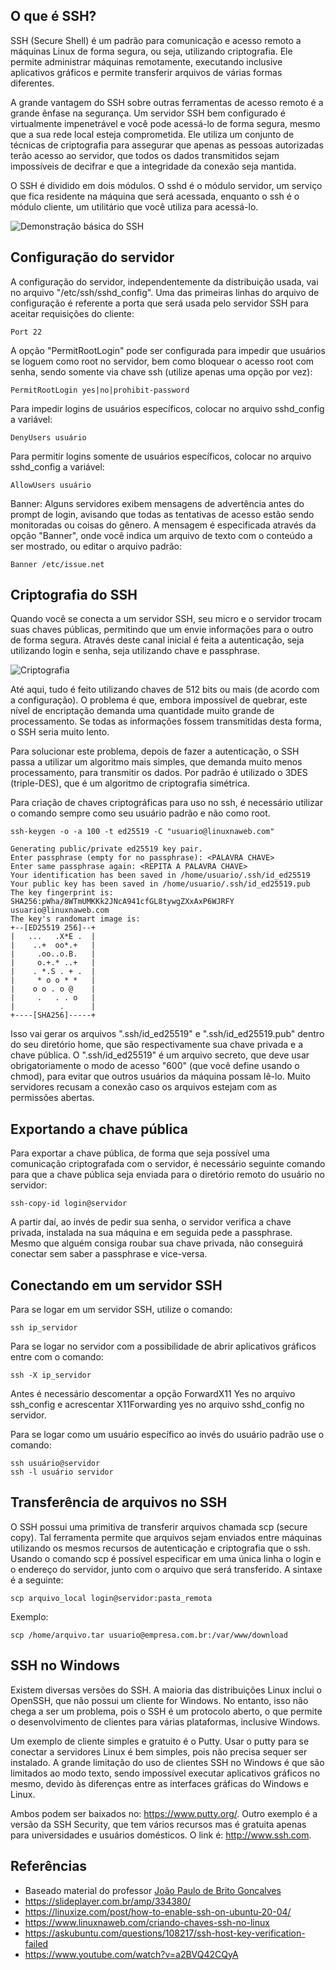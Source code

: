 ## O que é SSH?

SSH (Secure Shell) é um padrão para comunicação e acesso remoto a máquinas Linux de forma segura, ou seja, utilizando criptografia. Ele permite administrar máquinas remotamente, executando inclusive aplicativos gráficos e permite transferir arquivos de várias formas diferentes.

A grande vantagem do SSH sobre outras ferramentas de acesso remoto é a grande ênfase na segurança. Um servidor SSH bem configurado é virtualmente impenetrável e você pode acessá-lo de forma segura, mesmo que a sua rede local esteja comprometida. Ele utiliza um conjunto de técnicas de criptografia para assegurar que apenas as pessoas autorizadas terão acesso ao servidor, que todos os dados transmitidos sejam impossíveis de decifrar e que a integridade da conexão seja mantida.

O SSH é dividido em dois módulos. O sshd é o módulo servidor, um serviço que fica residente na máquina que será acessada, enquanto o ssh é o módulo cliente, um utilitário que você utiliza para acessá-lo.

![Demonstração básica do SSH](https://www.hostinger.com.br/tutoriais/wp-content/uploads/sites/12/2017/08/criptografia-simetrica-ssh-hostinger.jpg)

## Configuração do servidor

A configuração do servidor, independentemente da distribuição usada, vai no arquivo "/etc/ssh/sshd_config". Uma das primeiras linhas do arquivo de configuração é referente a porta que será usada pelo servidor SSH para aceitar requisições do cliente:

```shell
Port 22
```

A opção "PermitRootLogin" pode ser configurada para impedir que usuários se loguem como root no servidor, bem como bloquear o acesso root com senha, sendo somente via chave ssh (utilize apenas uma opção por vez):

```shell
PermitRootLogin yes|no|prohibit-password
```

Para impedir logins de usuários específicos, colocar no arquivo sshd_config a variável:

```shell
DenyUsers usuário
```

Para permitir logins somente de usuários específicos, colocar no arquivo sshd_config a variável:

```shell
AllowUsers usuário
```

Banner: Alguns servidores exibem mensagens de advertência antes do prompt de login, avisando que todas as tentativas de acesso estão sendo monitoradas ou coisas do gênero. A mensagem é especificada através da opção "Banner", onde você indica um arquivo de texto com o conteúdo a ser mostrado, ou editar o arquivo padrão:

```shell
Banner /etc/issue.net
```

## Criptografia do SSH

Quando você se conecta a um servidor SSH, seu micro e o servidor trocam suas chaves públicas, permitindo que um envie informações para o outro de forma segura. Através deste canal inicial é feita a autenticação, seja utilizando login e senha, seja utilizando chave e passphrase.

![Criptografia](https://www.linuxnaweb.com/images/post/2020/chaves.png)

Até aqui, tudo é feito utilizando chaves de 512 bits ou mais (de acordo com a configuração). O problema é que, embora impossível de quebrar, este nível de encriptação demanda uma quantidade muito grande de processamento. Se todas as informações fossem transmitidas desta forma, o SSH seria muito lento.

Para solucionar este problema, depois de fazer a autenticação, o SSH passa a utilizar um algoritmo mais simples, que demanda muito menos processamento, para transmitir os dados. Por padrão é utilizado o 3DES (triple-DES), que é um algoritmo de criptografia simétrica.

Para criação de chaves criptográficas para uso no ssh, é necessário utilizar o comando sempre como seu usuário padrão e não como root.

```shell
ssh-keygen -o -a 100 -t ed25519 -C "usuario@linuxnaweb.com"
```

```shell
Generating public/private ed25519 key pair.
Enter passphrase (empty for no passphrase): <PALAVRA CHAVE>
Enter same passphrase again: <REPITA A PALAVRA CHAVE>
Your identification has been saved in /home/usuario/.ssh/id_ed25519
Your public key has been saved in /home/usuario/.ssh/id_ed25519.pub
The key fingerprint is:
SHA256:pWha/8WTmUMKKk2JNcA941cfGL8tywgZXxAxP6WJRFY usuario@linuxnaweb.com
The key's randomart image is:
+--[ED25519 256]--+
|   ...   .X*E .  |
|    ..+  oo*.+   |
|     .oo..o.B.   |
|     o.+.* ..+   |
|    . *.S . + .  |
|     * o o * *   |
|    o o . o @    |
|     .   . . o   |
|          .      |
+----[SHA256]-----+
```

Isso vai gerar os arquivos ".ssh/id_ed25519" e ".ssh/id_ed25519.pub" dentro do seu diretório home, que são respectivamente sua chave privada e a chave pública. O ".ssh/id_ed25519" é um arquivo secreto, que deve usar obrigatoriamente o modo de acesso "600" (que você define usando o chmod), para evitar que outros usuários da máquina possam lê-lo. Muito servidores recusam a conexão caso os arquivos estejam com as permissões abertas.

## Exportando a chave pública

Para exportar a chave pública, de forma que seja possível uma comunicação criptografada com o servidor, é necessário seguinte comando para que a chave pública seja enviada para o diretório remoto do usuário no servidor:

```shell
ssh-copy-id login@servidor
```

A partir daí, ao invés de pedir sua senha, o servidor verifica a chave privada, instalada na sua máquina e em seguida pede a passphrase. Mesmo que alguém consiga roubar sua chave privada, não conseguirá conectar sem saber a passphrase e vice-versa.

## Conectando em um servidor SSH

Para se logar em um servidor SSH, utilize o comando:
```shell
ssh ip_servidor
```
Para se logar no servidor com a possibilidade de abrir aplicativos gráficos entre com o comando:
```shell
ssh -X ip_servidor
```
Antes é necessário descomentar a opção ForwardX11 Yes no arquivo ssh_config e acrescentar X11Forwarding yes no arquivo sshd_config no servidor.

Para se logar como um usuário específico ao invés do usuário padrão use o comando:
```shell
ssh usuário@servidor
ssh -l usuário servidor
```

## Transferência de arquivos no SSH

O SSH possui uma primitiva de transferir arquivos chamada scp (secure copy). Tal ferramenta permite que arquivos sejam enviados entre máquinas utilizando os mesmos recursos de autenticação e criptografia que o ssh. Usando o comando scp é possível especificar em uma única linha o login e o endereço do servidor, junto com o arquivo que será transferido. A sintaxe é a seguinte:

```shell
scp arquivo_local login@servidor:pasta_remota
```

Exemplo:

```shell
scp /home/arquivo.tar usuario@empresa.com.br:/var/www/download
```

## SSH no Windows

Existem diversas versões do SSH. A maioria das distribuições Linux inclui o OpenSSH, que não possui um cliente for Windows. No entanto, isso não chega a ser um problema, pois o SSH é um protocolo aberto, o que permite o desenvolvimento de clientes para várias plataformas, inclusive Windows.

Um exemplo de cliente simples e gratuito é o Putty. Usar o putty para se conectar a servidores Linux é bem simples, pois não precisa sequer ser instalado. A grande limitação do uso de clientes SSH no Windows é que são limitados ao modo texto, sendo impossível executar aplicativos gráficos no mesmo, devido às diferenças entre as interfaces gráficas do Windows e Linux.

Ambos podem ser baixados no: https://www.putty.org/. Outro exemplo é a versão da SSH Security, que tem vários recursos mas é gratuita apenas para universidades e usuários domésticos. O link é: http://www.ssh.com.

## Referências

- Baseado material do professor [João Paulo de Brito Gonçalves](http://lattes.cnpq.br/5648961589597642)
- <https://slideplayer.com.br/amp/334380/>
- <https://linuxize.com/post/how-to-enable-ssh-on-ubuntu-20-04/>
- <https://www.linuxnaweb.com/criando-chaves-ssh-no-linux>
- <https://askubuntu.com/questions/108217/ssh-host-key-verification-failed>
- <https://www.youtube.com/watch?v=a2BVQ42CQyA>